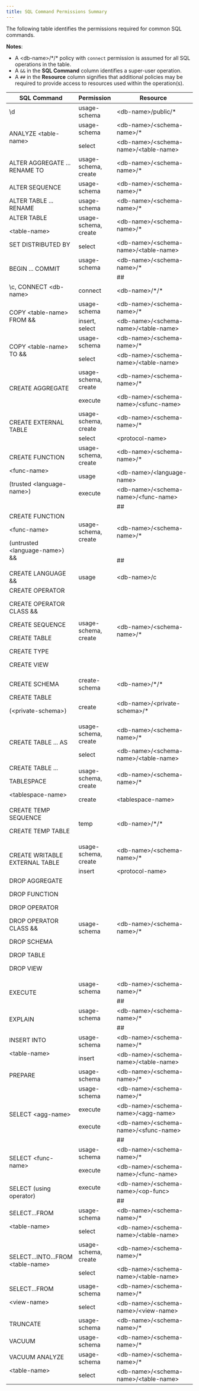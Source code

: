 ```yaml
---
title: SQL Command Permissions Summary
---
```


<!--
Licensed to the Apache Software Foundation (ASF) under one
or more contributor license agreements.  See the NOTICE file
distributed with this work for additional information
regarding copyright ownership.  The ASF licenses this file
to you under the Apache License, Version 2.0 (the
"License"); you may not use this file except in compliance
with the License.  You may obtain a copy of the License at

  http://www.apache.org/licenses/LICENSE-2.0

Unless required by applicable law or agreed to in writing,
software distributed under the License is distributed on an
"AS IS" BASIS, WITHOUT WARRANTIES OR CONDITIONS OF ANY
KIND, either express or implied.  See the License for the
specific language governing permissions and limitations
under the License.
-->

The following table identifies the permissions required for common SQL commands.

**Notes**: 

- A \<db-name\>/\*/* policy with `connect` permission is assumed for all SQL operations in the table.
- A `&&` in the **SQL Command** column identifies a super-user operation.
- A `##` in the **Resource** column signifies that additional policies may be required to provide access to resources used within the operation(s).

<table>
<colgroup>
<col width="30%" />
<col width="20%" />
<col width="50%" />
</colgroup>
<thead>
<tr class="header">
<th>SQL Command</th>
<th>Permission</th>
<th>Resource</th>
</tr>
</thead>
<tbody>

<tr class="odd">
<td>\d</td>
<td>usage-schema</td>
<td>&lt;db-name&gt;/public/*</td>
</tr>

<tr class="even">
<td rowspan="2">ANALYZE &lt;table-name&gt;</td>
<td>usage-schema</td>
<td>&lt;db-name&gt;/&lt;schema-name&gt;/*</td>
</tr>
<tr class="odd">
<td>select</td>
<td>&lt;db-name&gt;/&lt;schema-name&gt;/&lt;table-name&gt;</td>
</tr>

<tr class="even">
<td>ALTER AGGREGATE ... RENAME TO</td>
<td>usage-schema, create</td>
<td>&lt;db-name&gt;/&lt;schema-name&gt;/*</td>
</tr>

<tr class="odd">
<td>ALTER SEQUENCE</td>
<td>usage-schema</td>
<td>&lt;db-name&gt;/&lt;schema-name&gt;/*</td>
</tr>

<tr class="even">
<td>ALTER TABLE ... RENAME</td>
<td>usage-schema</td>
<td>&lt;db-name&gt;/&lt;schema-name&gt;/*</td>
</tr>

<tr class="odd">
<td rowspan="2">ALTER TABLE<p>&lt;table-name&gt;<p>SET DISTRIBUTED BY</td>
<td>usage-schema, create</td>
<td>&lt;db-name&gt;/&lt;schema-name&gt;/*</td>
</tr>
<tr class="even">
<td>select</td>
<td>&lt;db-name&gt;/&lt;schema-name&gt;/&lt;table-name&gt;</td>
</tr>

<tr class="odd">
<td rowspan="2">BEGIN ... COMMIT</td>
<td>usage-schema</td>
<td>&lt;db-name&gt;/&lt;schema-name&gt;/*</td>
</tr>
<tr class="even">
<td></td>
<td>##</td>
</tr>

<tr class="odd">
<td> \c, CONNECT &lt;db-name&gt;</td>
<td> connect </td>
<td>&lt;db-name&gt;/*/*</td>
</tr>

<tr class="even">
<td rowspan="2">COPY &lt;table-name&gt; FROM &&</td>
<td>usage-schema</td>
<td>&lt;db-name&gt;/&lt;schema-name&gt;/*</td>
</tr>
<tr class="odd">
<td>insert, select</td>
<td>&lt;db-name&gt;/&lt;schema-name&gt;/&lt;table-name&gt;</td>
</tr>

<tr class="even">
<td rowspan="2">COPY &lt;table-name&gt; TO &&</td>
<td>usage-schema</td>
<td>&lt;db-name&gt;/&lt;schema-name&gt;/*</td>
</tr>
<tr class="odd">
<td>select</td>
<td>&lt;db-name&gt;/&lt;schema-name&gt;/&lt;table-name&gt;</td>
</tr>

<tr class="even">
<td rowspan="2">CREATE AGGREGATE</td>
<td>usage-schema, create</td>
<td>&lt;db-name&gt;/&lt;schema-name&gt;/*</td>
</tr>
<tr class="odd">
<td>execute</td>
<td>&lt;db-name&gt;/&lt;schema-name&gt;/&lt;sfunc-name&gt;</td>
</tr>

<tr class="even">
<td rowspan="2">CREATE EXTERNAL TABLE</td>
<td>usage-schema, create</td>
<td>&lt;db-name&gt;/&lt;schema-name&gt;/*</td>
</tr>
<tr class="odd">
<td>select</td>
<td>&lt;protocol-name&gt;</td>
</tr>

<tr class="even">
<td rowspan="4">CREATE FUNCTION<p>&lt;func-name&gt;<p>(trusted &lt;language-name&gt;)</td>
<td>usage-schema, create</td>
<td>&lt;db-name&gt;/&lt;schema-name&gt;/*</td>
</tr>
<tr class="odd">
<td>usage</td>
<td>&lt;db-name&gt;/&lt;language-name&gt;</td>
</tr>
<tr class="even">
<td>execute</td>
<td>&lt;db-name&gt;/&lt;schema-name&gt;/&lt;func-name&gt;</td>
</tr>
<tr class="odd">
<td></td>
<td>##</td>
</tr>


<tr class="even">
<td rowspan="2">CREATE FUNCTION<p>&lt;func-name&gt;<p>(untrusted &lt;language-name&gt;) &&</td>
<td>usage-schema, create</td>
<td>&lt;db-name&gt;/&lt;schema-name&gt;/*</td>
</tr>
<tr class="odd">
<td></td>
<td>##</td>
</tr>


<tr class="even">
<td>CREATE LANGUAGE &&</td>
<td>usage</td>
<td>&lt;db-name&gt;/c</td>
</tr>

<tr class="odd">
<td>CREATE OPERATOR<p>CREATE OPERATOR CLASS && <p>CREATE SEQUENCE<p>CREATE TABLE<p>CREATE TYPE<p>CREATE VIEW</td>
<td>usage-schema, create</td>
<td>&lt;db-name&gt;/&lt;schema-name&gt;/*</td>
</tr>

<tr class="even">
<td>CREATE SCHEMA</td>
<td>create-schema</td>
<td>&lt;db-name&gt;/*/*</td>
</tr>

<tr class="odd">
<td>CREATE TABLE<p>(&lt;private-schema&gt;) </td>
<td>create</td>
<td>&lt;db-name&gt;/&lt;private-schema&gt;/*</td>
</tr>

<tr class="even">
<td rowspan="2">CREATE TABLE ... AS</td>
<td>usage-schema, create</td>
<td>&lt;db-name&gt;/&lt;schema-name&gt;/*</td>
</tr>
<tr class="odd">
<td>select</td>
<td>&lt;db-name&gt;/&lt;schema-name&gt;/&lt;table-name&gt;</td>
</tr>

<tr class="even">
<td rowspan="2">CREATE TABLE ...<p>TABLESPACE<p>&lt;tablespace-name&gt;</td>
<td>usage-schema, create</td>
<td>&lt;db-name&gt;/&lt;schema-name&gt;/*</td>
</tr>
<tr class="odd">
<td>create</td>
<td>&lt;tablespace-name&gt;</td>
</tr>

<tr class="even">
<td>CREATE TEMP SEQUENCE<p>CREATE TEMP TABLE</td>
<td>temp</td>
<td>&lt;db-name&gt;/*/*</td>
</tr>

<tr class="odd">
<td rowspan="2">CREATE WRITABLE EXTERNAL TABLE</td>
<td>usage-schema, create</td>
<td>&lt;db-name&gt;/&lt;schema-name&gt;/*</td>
</tr>
<tr class="even">
<td>insert</td>
<td>&lt;protocol-name&gt;</td>
</tr>

<tr class="odd">
<td>DROP AGGREGATE<p>DROP FUNCTION<p>DROP OPERATOR<p>DROP OPERATOR CLASS &&<p>DROP SCHEMA<p>DROP TABLE<p>DROP VIEW</td>
<td>usage-schema</td>
<td>&lt;db-name&gt;/&lt;schema-name&gt;/*</td>
</tr>

<tr class="even">
<td rowspan="2">EXECUTE</td>
<td>usage-schema</td>
<td>&lt;db-name&gt;/&lt;schema-name&gt;/*</td>
</tr>
<tr class="odd">
<td></td>
<td>##</td>
</tr>


<tr class="even">
<td rowspan="2">EXPLAIN</td>
<td>usage-schema</td>
<td>&lt;db-name&gt;/&lt;schema-name&gt;/*</td>
</tr>
<tr class="odd">
<td></td>
<td>##</td>
</tr>

<tr class="even">
<td rowspan="2">INSERT INTO<p>&lt;table-name&gt;</td>
<td>usage-schema</td>
<td>&lt;db-name&gt;/&lt;schema-name&gt;/*</td>
</tr>
<tr class="odd">
<td>insert</td>
<td>&lt;db-name&gt;/&lt;schema-name&gt;/&lt;table-name&gt;</td>
</tr>

<tr class="even">
<td>PREPARE</td>
<td>usage-schema</td>
<td>&lt;db-name&gt;/&lt;schema-name&gt;/*</td>
</tr>

<tr class="odd">
<td rowspan="4">SELECT &lt;agg-name&gt;</td>
<td>usage-schema</td>
<td>&lt;db-name&gt;/&lt;schema-name&gt;/*</td>
</tr>
<tr class="even">
<td>execute</td>
<td>&lt;db-name&gt;/&lt;schema-name&gt;/&lt;agg-name&gt;</td>
</tr>
<tr class="odd">
<td>execute</td>
<td>&lt;db-name&gt;/&lt;schema-name&gt;/&lt;sfunc-name&gt;</td>
</tr>
<tr class="even">
<td></td>
<td>##</td>
</tr>


<tr class="odd">
<td rowspan="2">SELECT &lt;func-name&gt;</td>
<td>usage-schema</td>
<td>&lt;db-name&gt;/&lt;schema-name&gt;/*</td>
</tr>
<tr class="even">
<td>execute</td>
<td>&lt;db-name&gt;/&lt;schema-name&gt;/&lt;func-name&gt;</td>
</tr>

<tr class="odd">
<td rowspan="2">SELECT (using operator)</td>
<td>execute</td>
<td>&lt;db-name&gt;/&lt;schema-name&gt;/&lt;op-func&gt;</td>
</tr>
<tr class="even">
<td></td>
<td>##</td>
</tr>

<tr class="odd">
<td rowspan="2">SELECT...FROM<p>&lt;table-name&gt;</td>
<td>usage-schema</td>
<td>&lt;db-name&gt;/&lt;schema-name&gt;/*</td>
</tr>
<tr class="even">
<td>select</td>
<td>&lt;db-name&gt;/&lt;schema-name&gt;/&lt;table-name&gt;</td>
</tr>

<tr class="odd">
<td rowspan="2">SELECT...INTO...FROM &lt;table-name&gt;</td>
<td>usage-schema, create</td>
<td>&lt;db-name&gt;/&lt;schema-name&gt;/*</td>
</tr>
<tr class="even">
<td>select</td>
<td>&lt;db-name&gt;/&lt;schema-name&gt;/&lt;table-name&gt;</td>
</tr>

<tr class="odd">
<td rowspan="2">SELECT...FROM<p>&lt;view-name&gt;</td>
<td>usage-schema</td>
<td>&lt;db-name&gt;/&lt;schema-name&gt;/*</td>
</tr>
<tr class="even">
<td>select</td>
<td>&lt;db-name&gt;/&lt;schema-name&gt;/&lt;view-name&gt;</td>
</tr>

<tr class="odd">
<td>TRUNCATE</td>
<td>usage-schema</td>
<td>&lt;db-name&gt;/&lt;schema-name&gt;/*</td>
</tr>

<tr class="even">
<td>VACUUM</td>
<td>usage-schema</td>
<td>&lt;db-name&gt;/&lt;schema-name&gt;/*</td>
</tr>

<tr class="odd">
<td rowspan="2">VACUUM ANALYZE<p>&lt;table-name&gt;</td>
<td>usage-schema</td>
<td>&lt;db-name&gt;/&lt;schema-name&gt;/*</td>
</tr>
<tr class="even">
<td>select</td>
<td>&lt;db-name&gt;/&lt;schema-name&gt;/&lt;table-name&gt;</td>
</tr>

</tbody>
</table>



